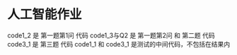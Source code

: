 # 人工智能作业
code1_2 是 第一题第1问 代码
code1_3与Q2 是 第一题第2问 和 第二题 代码
code3_1 是 第三题 代码
code1_1 和 code3_1 是测试的中间代码，不包括在结果内
